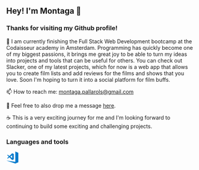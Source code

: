 ## Hey! I'm Montaga 👋



### Thanks for visiting my Github profile! ###

🌱 I am currently finishing the Full Stack Web Development bootcamp at the Codaisseur academy in Amsterdam. Programming has quickly become one of my biggest passions, it brings me great joy to be able to turn my ideas into projects and tools that can be useful for others. You can check out Slacker, one of my latest projects, which for now is a web app that allows you to create film lists and add reviews for the films and shows that you love. Soon I'm hoping to turn it into a social platform for film buffs. 

📫 How to reach me: montaga.pallarols@gmail.com

💬 Feel free to also drop me a message [here](https://www.linkedin.com/in/montaga-pallarols/).

☕️ This is a very exciting journey for me and I'm looking forward to continuing to build some exciting and challenging projects. 

### Languages and tools ###

<img height="32" width="32" src="https://raw.githubusercontent.com/github/explore/80688e429a7d4ef2fca1e82350fe8e3517d3494d/topics/visual-studio-code/visual-studio-code.png" />





